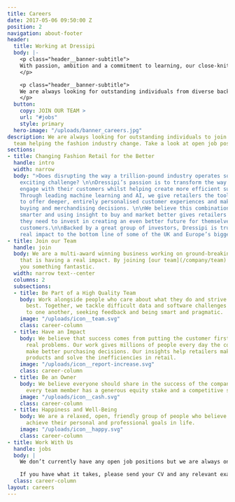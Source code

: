 ```yaml
---
title: Careers
date: 2017-05-06 09:50:00 Z
position: 2
navigation: about-footer
header:
  title: Working at Dressipi
  body: |-
    <p class="header__banner-subtitle">
    With passion, ambition and a commitment to learning, our close-knit team support, challenge and inspire each other every day.
    </p>

    <p class="header__banner-subtitle">
    We are always looking for outstanding individuals from diverse backgrounds who want to be part of our fantastic team and help the fashion industry change
    </p>
  button:
    copy: JOIN OUR TEAM >
    url: "#jobs"
    style: primary
  hero-image: "/uploads/banner_careers.jpg"
description: We are always looking for outstanding individuals to join our fantastic
  team helping the fashion industry change. Take a look at open job positions at Dressipi.
sections:
- title: Changing Fashion Retail for the Better
  handle: intro
  width: narrow
  body: ">Does disrupting the way a trillion-pound industry operates sound like an
    exciting challenge? \n\nDressipi’s passion is to transform the way fashion retailers
    engage with their customers whilst helping create more efficient supply chains.
    Through leading machine learning and AI, we give retailers the tools they need
    to offer deeper, entirely personalised customer experiences and make data-driven
    buying and merchandising decisions. \n\nWe believe this combination of selling
    smarter and using insight to buy and market better gives retailers the profitability
    they need to invest in creating an even better future for themselves and their
    customers.\n\nBacked by a great group of investors, Dressipi is trusted to deliver
    real impact to the bottom line of some of the UK and Europe’s biggest retailers."
- title: Join our Team
  handle: join
  body: We are a multi-award winning business working on ground-breaking technology
    that is having a real impact. By joining [our team](/company/team) we can offer
    you something fantastic.
  width: narrow text--center
  columns: 2
  subsections:
  - title: Be Part of a High Quality Team
    body: Work alongside people who care about what they do and strive to do their
      best. Together, we tackle difficult data and software challenges by listening
      to one another, seeking feedback and being smart and pragmatic.
    image: "/uploads/icon__team.svg"
    class: career-column
  - title: Have an Impact
    body: We believe that success comes from putting the customer first and solving
      real problems. Our work gives millions of people every day the confidence to
      make better purchasing decisions. Our insights help retailers make better quality
      products and solve the inefficiencies in retail.
    image: "/uploads/icon__report-increase.svg"
    class: career-column
  - title: Be an Owner
    body: We believe everyone should share in the success of the company. That's why
      every team member has a generous equity stake and a competitive salary.
    image: "/uploads/icon__cash.svg"
    class: career-column
  - title: Happiness and Well-Being
    body: We are a relaxed, open, friendly group of people who believe everyone can
      achieve their personal and professional goals in life.
    image: "/uploads/icon__happy.svg"
    class: career-column
- title: Work With Us
  handle: jobs
  body: |
    We don’t currently have any open job positions but we are always on the lookout for exceptional people who share our passion for helping the fashion industry change.

    If you have what it takes, please send your CV and any relevant examples of previous work (eg: websites, apps, Stack Overflow or GitHub profile) to [jobs@dressipi.com](mailto:jobs@dressipi.com).
  class: career-column
layout: careers
---
```


